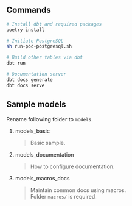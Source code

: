 ## Commands
```bash
# Install dbt and required packages
poetry install

# Initiate PostgreSQL
sh run-poc-postgresql.sh

# Build other tables via dbt
dbt run

# Documentation server
dbt docs generate
dbt docs serve
```

## Sample models
Rename following folder to `models`.
1. models_basic
    > Basic sample.
2. models_documentation
    > How to configure documentation.
3. models_macros_docs
    > Maintain common docs using macros. \
    > Folder `macros/` is required.
